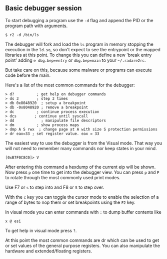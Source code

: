 ## Basic debugger session

To start debugging a program use the `-d` flag and append the PID or the program path with arguments.

    $ r2 -d /bin/ls

The debugger will fork and load the `ls` program in memory stopping the execution in the `ld.so`, so don't expect to see the entrypoint or the mapped libraries at this point. To change this you can define a new 'break entry point' adding `e dbg.bep=entry` or `dbg.bep=main` to your `~/.radare2rc`.

But take care on this, because some malware or programs can execute code before the main.

Here's a list of the most common commands for the debugger:

    > d?          ; get help on debugger commands
    > ds 3        ; step 3 times
    > db 0x8048920  ; setup a breakpoint
    > db -0x8048920 ; remove a breakpoint
    > dc          ; continue process execution
    > dcs        ; continue until syscall
    > dd            ; manipulate file descriptors
    > dm          ; show process maps
    > dmp A S rwx  ; change page at A with size S protection permissions
    > dr eax=33 ; set register value. eax = 33

The easiest way to use the debugger is from the Visual mode. That way you will not need to remember many commands nor keep states in your mind.

    [0xB7F0C8C0]> V

After entering this command a hexdump of the current eip will be shown. Now press `p` one time to get into the debugger view. You can press `p` and `P` to rotate through the most commonly used print modes.

Use F7 or `s` to step into and F8 or `S` to step over.

With the `c` key you can toggle the cursor mode to enable the selection of a range of bytes to nop them or set breakpoints using the `F2` key.

In visual mode you can enter commands with `:` to dump buffer contents like

    x @ esi

To get help in visual mode press `?`.

At this point the most common commands are dr which can be used to get or set values of the general purpose registers. You can also manipulate the hardware and extended/floating registers. 
